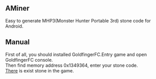 ## AMiner
Easy to generate MHP3(Monster Hunter Portable 3rd) stone code for Android.

## Manual
First of all, you should installed GoldfingerFC.Entry game and open GoldfingerFC console.
<br/>Then find memory address 0x1349364, enter your stone code.
<br/>[There][1] is exist stone in the game.

[1]: http://mhp3omamori.appspot.com/#